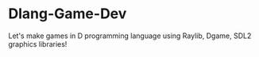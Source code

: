 # Dlang-Game-Dev

Let's make games in D programming language using Raylib, Dgame, SDL2 graphics libraries!
